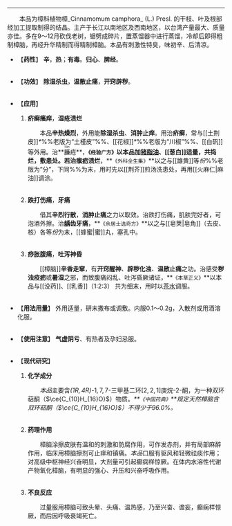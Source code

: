 ---
&emsp;&emsp;本品为樟科植物樟_Cinnamomum camphora_ (L.) Presl. 的干枝、叶及根部经加工提取制得的结晶。主产于长江以南地区及西南地区，以台湾产量最大、质量亦佳。多在9～12月砍伐老树，锯劈成碎片，置蒸馏器中进行蒸馏，冷却后即得粗制樟脑，再经升华精制而得精制樟脑。本品有刺激性特臭，味初辛、后清凉。

- 【**药性**】
	**辛**，**热**；**有毒**。**归心**、**脾经**。<br></br>

- 【**功效**】
	**除湿杀虫**，**温散止痛**，**开窍辟秽**。<br></br>

- 【**应用**】
	1. **疥癣瘙痒**，**湿疮溃烂**
		
		&emsp;&emsp;本品**辛热燥烈**，外用能**除湿杀虫**、**消肿止痒**。用治**疥癣**，常与[[土荆皮]]<dfn>\*</dfn>%%老版为“土槿皮”%%、[[花椒]]<dfn>\*</dfn>%%老版为“川椒”%%、[[白矾]]等外用。治**<ruby>臁<rp>(</rp><rt>lián</rt><rp>)</rp></ruby>疮**，**`《经验广方》`**以本品加<ins>猪脂油</ins>、[[葱白]]适量，共捣烂，敷患处。若治**瘰疬溃烂**，**`《外科全生集》`**以之与[[雄黄]]等<dfn>份</dfn>%%老版为“分”，下同%%为末，用时先以[[荆芥]]煎汤洗患处，再用[[火麻仁|麻油]]调涂。<br></br>
	
	2. **跌打伤痛**，**牙痛**
		
		&emsp;&emsp;借其**辛烈行散**，**消肿止痛**之力以取效。治跌打伤痛，肌肤完好者，可泡酒外擦。治**龋齿牙痛**，**`《余居士选奇方》`**以之与[[皂荚|皂角]]（去皮、核）各等<dfn>份</dfn>为末，[[蜂蜜|蜜]]丸，塞孔中。<br></br>
	
	3. **痧胀腹痛**，**吐泻神昏**
		
		&emsp;&emsp;[[樟脑]]**辛香走窜**，有**开窍醒神**<dfn>、</dfn>**辟秽化浊**<dfn>、</dfn>**温散止痛**之功。治感受**秽浊疫疬**或**暑湿**之邪，而致腹痛闷乱、吐泻昏厥诸证，**`《本草正义》`**以本品与[[没药]]、[[乳香]]（1∶2∶3） 共为细末，用时以<ins>茶水</ins>调服。<br></br>

- 【**用法用量**】
	外用适量，研末撒布或调敷。内服0.1～0.2g，入散剂或用酒溶化服。<br></br>

- 【**使用注意**】
	**气虚阴亏**、有热者及孕妇忌服。<br></br>

- 【**现代研究**】
	1. **化学成分**
		
		&emsp;&emsp;<dfn>本品</dfn>主要含<dfn>$(1R,4R)$-</dfn>$1,7,7$-三甲基二环$[2,2,1]$庚烷-$2$-酮，为一种双环萜酮（$\ce{C_{10}H_{16}O}$）物质。<dfn>**`《中国药典》`**规定天然樟脑含双环萜酮（$\ce{C_{10}H_{16}O}$）不得少于96.0%。</dfn><br></br>
	
	2. **药理作用**
		
		&emsp;&emsp;樟脑涂擦皮肤有温和的刺激和防腐作用，可作发赤剂，并有局部麻醉作用，临床用樟脑擦剂可止痒和镇痛。<dfn>本品</dfn>口服有驱风和轻微祛痰作用；对高级中枢神经兴奋明显，大剂量可引起癫痫样惊厥。在体内水溶性代谢产物氧化樟脑，有明显的强心、升压和兴奋呼吸作用。<br></br>
	
	3. **不良反应**
		
		&emsp;&emsp;过量服用樟脑可致头晕、头痛、温热感，乃至兴奋、谵妄，癫痫样惊厥，而后因呼吸衰竭死亡。
